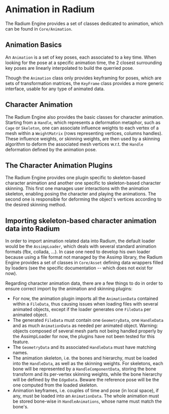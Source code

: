 # Animation in Radium

The Radium Engine provides a set of classes dedicated to animation,
which can be found in `Core/Animation`.

## Animation Basics

An `Animation` is a set of key poses, each associated to a key time.
When looking for the pose at a specific animation time, 
the 2 closest surrounding key poses are linearly interpolated to build the querried pose.

Though the `Animation` class only provides keyframing for poses, which are sets of transformation matrices,
the `KeyFrame` class provides a more generic interface, usable for any type of animated data.

## Character Animation

The Radium Engine also provides the basic classes for character animation.
Starting from a `Handle`, which represents a deformation metaphor, such as `Cage` or `Skeleton`, 
one can associate influence weights to each vertex of a mesh within a `WeightMatrix` (rows representing vertices, columns handles).
These influence weights, or skinning weights, are then used by a skinning algorithm to deform 
the associated mesh vertices w.r.t. the `Handle` deformation defined by the animation pose.

## The Character Animation Plugins

The Radium Engine provides one plugin specific to skeleton-based character animation 
and another one specific to skeleton-based character skinning.
This first one manages user interactions with the animation skeleton, enabling posing the character
 and playing the animations.
The second one is responsible for deforming the object's vertices according to the desired skinning method.

## Importing skeleton-based character animation data into Radium

In order to import animation related data into Radium, the default loader would be the `AssimpLoader`,
 which deals with several standard animation formats (fbx, collada, ...).
In case one need to develop his own loader because using a file format not managed by the Assimp library,
the Radium Engine provides a set of classes in `Core/Asset` defining data wrappers filled by loaders (see the specific documentation -- which does not exist for now).

Regarding character animation data, there are a few things to do in order to ensure correct import by the 
animation and skinning plugins:
 * For now, the animation plugin imports all the `AnimationData` contained within a `FileData`,
   thus causing issues when loading files with several animated objects, except if the loader generates one `FileData` per animated object.
 * The generated `FileData` must contain one `GeometryData`, one `HandleData` and as much `AnimationData` as needed per animated object.
   Warning: objects composed of several mesh parts not being handled properly by the AssimpLoader for now, the plugins have not been tested for this feature.
 * The `GeometryData` and its associated `HandleData` must have matching names.
 * The animation skeleton, i.e. the bones and hierarchy, must be loaded into the `HandleData`, as well as the skinning weights.
   For skeletons, each bone will be represented by a `HandleComponentData`, storing the bone transform and its per-vertex skinning weights,
   while the bone hierarchy will be defined by the `EdgeData`.
   Beware the reference pose will be the one computed from the loaded skeleton.
 * Animation keyframes, i.e. couples of time and pose (in local space), if any, must be loaded into an `AnimationData`.
   The whole animation must be stored bone-wise in `HandleAnimations`, whose name must match the bone's.

